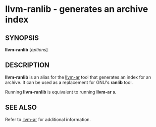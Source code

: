 # llvm-ranlib - generates an archive index

## SYNOPSIS

**llvm-ranlib** [*options*]

## DESCRIPTION

**llvm-ranlib** is an alias for the [llvm-ar](llvm-ar.html) tool that generates
an index for an archive. It can be used as a replacement for GNU's **ranlib**
tool.

Running **llvm-ranlib** is equivalent to running **llvm-ar s**.

## SEE ALSO

Refer to [llvm-ar](llvm-ar.html) for additional information.
